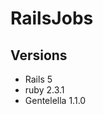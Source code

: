 # RailsJobs

Versions
------------------------------------
- Rails 5
- ruby 2.3.1
- Gentelella 1.1.0
